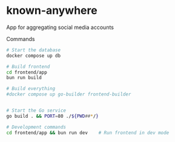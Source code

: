 # known-anywhere

App for aggregating social media accounts

Commands

```bash
# Start the database
docker compose up db

# Build frontend
cd frontend/app
bun run build

# Build everything
#docker compose up go-builder frontend-builder


# Start the Go service
go build . && PORT=80 ./${PWD##*/}

# Development commands
cd frontend/app && bun run dev    # Run frontend in dev mode
```

